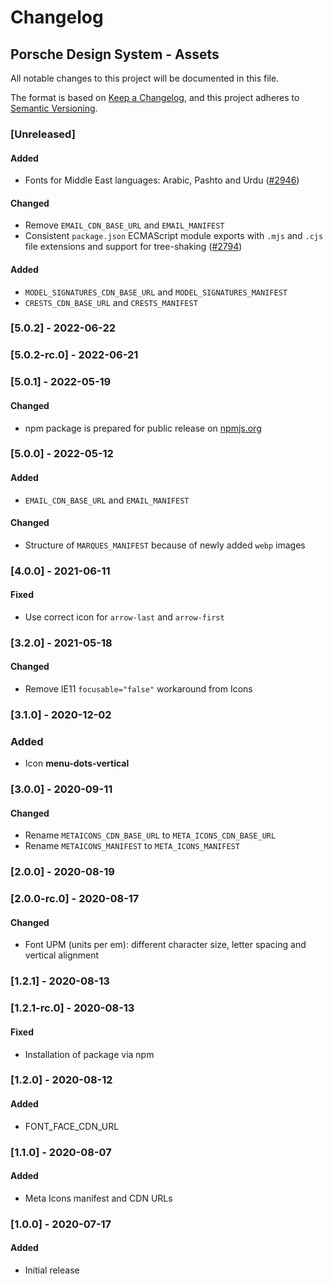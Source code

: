 # Changelog

## Porsche Design System - Assets

All notable changes to this project will be documented in this file.

The format is based on [Keep a Changelog](https://keepachangelog.com/en/1.0.0/), and this project adheres to
[Semantic Versioning](https://semver.org/spec/v2.0.0.html).

### [Unreleased]

#### Added

- Fonts for Middle East languages: Arabic, Pashto and Urdu
  ([#2946](https://github.com/porsche-design-system/porsche-design-system/pull/2946))

#### Changed

- Remove `EMAIL_CDN_BASE_URL` and `EMAIL_MANIFEST`
- Consistent `package.json` ECMAScript module exports with `.mjs` and `.cjs` file extensions and support for
  tree-shaking ([#2794](https://github.com/porsche-design-system/porsche-design-system/pull/2794))

#### Added

- `MODEL_SIGNATURES_CDN_BASE_URL` and `MODEL_SIGNATURES_MANIFEST`
- `CRESTS_CDN_BASE_URL` and `CRESTS_MANIFEST`

### [5.0.2] - 2022-06-22

### [5.0.2-rc.0] - 2022-06-21

### [5.0.1] - 2022-05-19

#### Changed

- npm package is prepared for public release on [npmjs.org](https://npmjs.com)

### [5.0.0] - 2022-05-12

#### Added

- `EMAIL_CDN_BASE_URL` and `EMAIL_MANIFEST`

#### Changed

- Structure of `MARQUES_MANIFEST` because of newly added `webp` images

### [4.0.0] - 2021-06-11

#### Fixed

- Use correct icon for `arrow-last` and `arrow-first`

### [3.2.0] - 2021-05-18

#### Changed

- Remove IE11 `focusable="false"` workaround from Icons

### [3.1.0] - 2020-12-02

### Added

- Icon **menu-dots-vertical**

### [3.0.0] - 2020-09-11

#### Changed

- Rename `METAICONS_CDN_BASE_URL` to `META_ICONS_CDN_BASE_URL`
- Rename `METAICONS_MANIFEST` to `META_ICONS_MANIFEST`

### [2.0.0] - 2020-08-19

### [2.0.0-rc.0] - 2020-08-17

#### Changed

- Font UPM (units per em): different character size, letter spacing and vertical alignment

### [1.2.1] - 2020-08-13

### [1.2.1-rc.0] - 2020-08-13

#### Fixed

- Installation of package via npm

### [1.2.0] - 2020-08-12

#### Added

- FONT_FACE_CDN_URL

### [1.1.0] - 2020-08-07

#### Added

- Meta Icons manifest and CDN URLs

### [1.0.0] - 2020-07-17

#### Added

- Initial release
